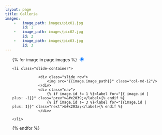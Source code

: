 ```yaml
---
layout: page
title: Galleria
images:
    -   image_path: images/pic01.jpg
        id: 1
    -   image_path: images/pic02.jpg
        id: 2
    -   image_path: images/pic03.jpg
        id: 3
---
```


<div class="row">
<div class="col-md-12">
<ul class="slides ">
{% for image in page.images %}
    <input type="radio" name="radio-btn" id="{{ image.id }}" checked />
    
    <li class="slide-container">
                
                <div class="slide row">
                    <img src="{{image.image_path}}" class="col-md-12"/>
                </div>
                <div class="nav">
                    {% if image.id != 1 %}<label for="{{ image.id | plus: -1}}" class="prev">&#x2039;</label>{% endif %}
                    {% if image.id != 3 %}<label for="{{image.id | plus: 1}}" class="next">&#x203a;</label>{% endif %}
                </div>
                
    </li>
{% endfor %}
</ul>
</div>
</div>
